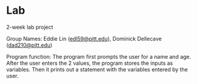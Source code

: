 # Lab
2-week lab project

Group Names: Eddie Lin (edl59@pitt.edu), Dominick Dellecave (dad210@pitt.edu)

Program function: The program first prompts the user for a name and age. After the user enters the 2 values, the program stores the inputs as variables. Then it prints out a statement with the variables entered by the user.
